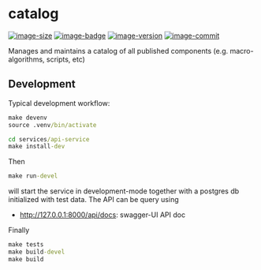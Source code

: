 # catalog

[![image-size]](https://microbadger.com/images/itisfoundation/catalog. "More on itisfoundation/catalog:staging-latest image")
[![image-badge]](https://microbadger.com/images/itisfoundation/catalog "More on Components Catalog Service image in registry")
[![image-version]](https://microbadger.com/images/itisfoundation/catalog "More on Components Catalog Service image in registry")
[![image-commit]](https://microbadger.com/images/itisfoundation/catalog "More on Components Catalog Service image in registry")

Manages and maintains a catalog of all published components (e.g. macro-algorithms, scripts, etc)

## Development

Typical development workflow:

```cmd
make devenv
source .venv/bin/activate

cd services/api-service
make install-dev
```

Then
```cmd
make run-devel
```
will start the service in development-mode together with a postgres db initialized with test data. The API can be query using
- http://127.0.0.1:8000/api/docs: swagger-UI API doc


Finally
```cmd
make tests
make build-devel
make build
```



<!-- Add badges urls here-->
[image-size]:https://img.shields.io/microbadger/image-size/itisfoundation/catalog./staging-latest.svg?label=catalog.&style=flat
[image-badge]:https://images.microbadger.com/badges/image/itisfoundation/catalog.svg
[image-version]:https://images.microbadger.com/badges/version/itisfoundation/catalog.svg
[image-commit]:https://images.microbadger.com/badges/commit/itisfoundation/catalog.svg
<!------------------------->
